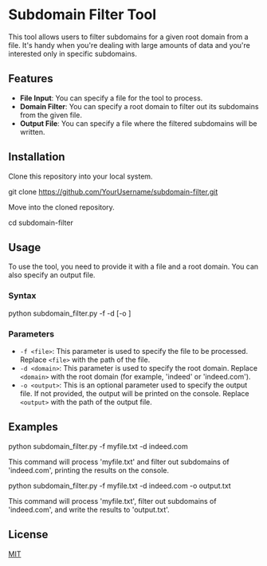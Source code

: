 # Subdomain Filter Tool

This tool allows users to filter subdomains for a given root domain from a file. It's handy when you're dealing with large amounts of data and you're interested only in specific subdomains.

## Features

- **File Input**: You can specify a file for the tool to process.
- **Domain Filter**: You can specify a root domain to filter out its subdomains from the given file.
- **Output File**: You can specify a file where the filtered subdomains will be written.

## Installation

Clone this repository into your local system.


git clone https://github.com/YourUsername/subdomain-filter.git


Move into the cloned repository.


cd subdomain-filter


## Usage

To use the tool, you need to provide it with a file and a root domain. You can also specify an output file.

### Syntax


python subdomain_filter.py -f <file> -d <domain> [-o <output>]


### Parameters

- `-f <file>`: This parameter is used to specify the file to be processed. Replace `<file>` with the path of the file.
- `-d <domain>`: This parameter is used to specify the root domain. Replace `<domain>` with the root domain (for example, 'indeed' or 'indeed.com').
- `-o <output>`: This is an optional parameter used to specify the output file. If not provided, the output will be printed on the console. Replace `<output>` with the path of the output file.

## Examples


python subdomain_filter.py -f myfile.txt -d indeed.com


This command will process 'myfile.txt' and filter out subdomains of 'indeed.com', printing the results on the console.


python subdomain_filter.py -f myfile.txt -d indeed.com -o output.txt


This command will process 'myfile.txt', filter out subdomains of 'indeed.com', and write the results to 'output.txt'.

## License

[MIT](https://choosealicense.com/licenses/mit/)
